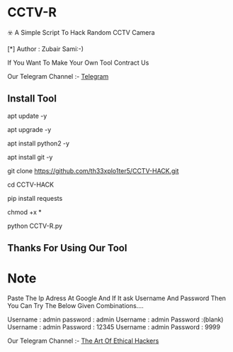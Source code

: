 
# CCTV-R

☣️ A Simple Script To Hack Random CCTV Camera


[*] Author : Zubair Sami:-)


<!DOCTYPE html>
<html>
</head>
<body>
<P>      If You Want To Make Your Own Tool Contract Us
<P> Our Telegram Channel :- <a href="https://t.me/th33xplo1ter5" target="_blank"> Telegram </a>
</body>
</html>

## Install Tool

apt update -y

apt upgrade -y

apt install python2 -y

apt install git -y

git clone https://github.com/th33xplo1ter5/CCTV-HACK.git

cd CCTV-HACK

pip install requests

chmod +x *

python CCTV-R.py

## Thanks For Using Our Tool


# Note

Paste The Ip Adress At Google And If It ask Username And Password Then You Can Try The Below Given Combinations....

Username : admin
password : admin
Username : admin
Password :(blank)
Username : admin
Password : 12345
Username : admin
Password : 9999 


<!DOCTYPE html>
<html>
</head>
<body>
<P> Our Telegram Channel :- <a href="https://t.me/th33xplo1ter5" target="_blank"> The Art Of Ethical Hackers </a>
</body>
</html>
